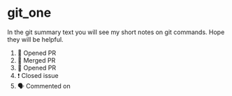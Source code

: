 # git_one
In the git summary text you will see my short notes on git commands. Hope they will be helpful.

<!--START_SECTION:activity-->
1. 💪 Opened PR 
2. 🎉 Merged PR 
3. 💪 Opened PR
4. ❗️ Closed issue 
5. 🗣 Commented on 
<!--END_SECTION:activity-->
